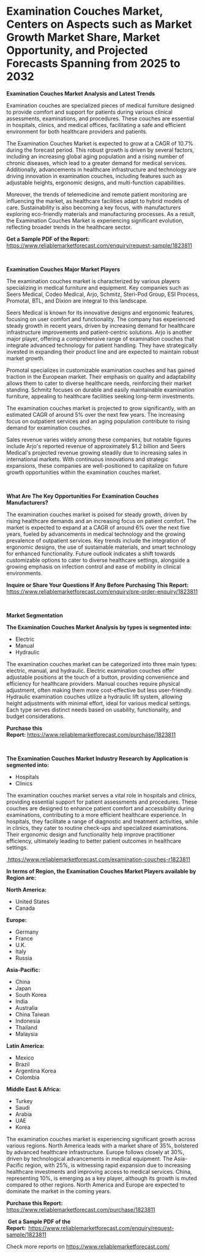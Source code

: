 <p><h1>Examination Couches Market, Centers on Aspects such as Market Growth Market Share, Market Opportunity, and Projected Forecasts Spanning from 2025 to 2032</h1></p><p><strong>Examination Couches Market Analysis and Latest Trends</strong></p>
<p><p>Examination couches are specialized pieces of medical furniture designed to provide comfort and support for patients during various clinical assessments, examinations, and procedures. These couches are essential in hospitals, clinics, and medical offices, facilitating a safe and efficient environment for both healthcare providers and patients.</p><p>The Examination Couches Market is expected to grow at a CAGR of 10.7% during the forecast period. This robust growth is driven by several factors, including an increasing global aging population and a rising number of chronic diseases, which lead to a greater demand for medical services. Additionally, advancements in healthcare infrastructure and technology are driving innovation in examination couches, including features such as adjustable heights, ergonomic designs, and multi-function capabilities.</p><p>Moreover, the trends of telemedicine and remote patient monitoring are influencing the market, as healthcare facilities adapt to hybrid models of care. Sustainability is also becoming a key focus, with manufacturers exploring eco-friendly materials and manufacturing processes. As a result, the Examination Couches Market is experiencing significant evolution, reflecting broader trends in the healthcare sector.</p></p>
<p><strong>Get a Sample PDF of the Report:&nbsp;</strong> <a href="https://www.reliablemarketforecast.com/enquiry/request-sample/1823811?utm_campaign=2310&utm_medium=2&utm_source=Github&utm_content=ia&utm_term=03032025&utm_id=examination-couches">https://www.reliablemarketforecast.com/enquiry/request-sample/1823811</a></p>
<p>&nbsp;</p>
<p><strong>Examination Couches Major Market Players</strong></p>
<p><p>The examination couches market is characterized by various players specializing in medical furniture and equipment. Key companies such as Seers Medical, Codeo Medical, Arjo, Schmitz, Steri-Pod Group, ESI Process, Promotal, BTL, and Dixion are integral to this landscape.</p><p>Seers Medical is known for its innovative designs and ergonomic features, focusing on user comfort and functionality. The company has experienced steady growth in recent years, driven by increasing demand for healthcare infrastructure improvements and patient-centric solutions. Arjo is another major player, offering a comprehensive range of examination couches that integrate advanced technology for patient handling. They have strategically invested in expanding their product line and are expected to maintain robust market growth.</p><p>Promotal specializes in customizable examination couches and has gained traction in the European market. Their emphasis on quality and adaptability allows them to cater to diverse healthcare needs, reinforcing their market standing. Schmitz focuses on durable and easily maintainable examination furniture, appealing to healthcare facilities seeking long-term investments.</p><p>The examination couches market is projected to grow significantly, with an estimated CAGR of around 5% over the next few years. The increasing focus on outpatient services and an aging population contribute to rising demand for examination couches.</p><p>Sales revenue varies widely among these companies, but notable figures include Arjo's reported revenue of approximately $1.2 billion and Seers Medical's projected revenue growing steadily due to increasing sales in international markets. With continuous innovations and strategic expansions, these companies are well-positioned to capitalize on future growth opportunities within the examination couches market.</p></p>
<p>&nbsp;</p>
<p><strong>What Are The Key Opportunities For Examination Couches Manufacturers?</strong></p>
<p><p>The examination couches market is poised for steady growth, driven by rising healthcare demands and an increasing focus on patient comfort. The market is expected to expand at a CAGR of around 6% over the next five years, fueled by advancements in medical technology and the growing prevalence of outpatient services. Key trends include the integration of ergonomic designs, the use of sustainable materials, and smart technology for enhanced functionality. Future outlook indicates a shift towards customizable options to cater to diverse healthcare settings, alongside a growing emphasis on infection control and ease of mobility in clinical environments.</p></p>
<p><strong>Inquire or Share Your Questions If Any Before Purchasing This Report:</strong> <a href="https://www.reliablemarketforecast.com/enquiry/pre-order-enquiry/1823811?utm_campaign=2310&utm_medium=2&utm_source=Github&utm_content=ia&utm_term=03032025&utm_id=examination-couches">https://www.reliablemarketforecast.com/enquiry/pre-order-enquiry/1823811</a></p>
<p>&nbsp;</p>
<p><strong>Market Segmentation</strong></p>
<p><strong>The Examination Couches Market Analysis by types is segmented into:</strong></p>
<p><ul><li>Electric</li><li>Manual</li><li>Hydraulic</li></ul></p>
<p><p>The examination couches market can be categorized into three main types: electric, manual, and hydraulic. Electric examination couches offer adjustable positions at the touch of a button, providing convenience and efficiency for healthcare providers. Manual couches require physical adjustment, often making them more cost-effective but less user-friendly. Hydraulic examination couches utilize a hydraulic lift system, allowing height adjustments with minimal effort, ideal for various medical settings. Each type serves distinct needs based on usability, functionality, and budget considerations.</p></p>
<p><strong>Purchase this Report:&nbsp;</strong><a href="https://www.reliablemarketforecast.com/purchase/1823811?utm_campaign=2310&utm_medium=2&utm_source=Github&utm_content=ia&utm_term=03032025&utm_id=examination-couches">https://www.reliablemarketforecast.com/purchase/1823811</a></p>
<p>&nbsp;</p>
<p><strong>The Examination Couches Market Industry Research by Application is segmented into:</strong></p>
<p><ul><li>Hospitals</li><li>Clinics</li></ul></p>
<p><p>The examination couches market serves a vital role in hospitals and clinics, providing essential support for patient assessments and procedures. These couches are designed to enhance patient comfort and accessibility during examinations, contributing to a more efficient healthcare experience. In hospitals, they facilitate a range of diagnostic and treatment activities, while in clinics, they cater to routine check-ups and specialized examinations. Their ergonomic design and functionality help improve practitioner efficiency, ultimately leading to better patient outcomes in healthcare settings.</p></p>
<p><a href="https://www.reliablemarketforecast.com/examination-couches-r1823811?utm_campaign=2310&utm_medium=2&utm_source=Github&utm_content=ia&utm_term=03032025&utm_id=examination-couches">&nbsp;https://www.reliablemarketforecast.com/examination-couches-r1823811</a></p>
<p><strong>In terms of Region, the Examination Couches Market Players available by Region are:</strong></p>
<p>
    <p> <strong> North America: </strong>
        <ul>
            <li>United States</li>
            <li>Canada</li>
        </ul>
        </p> 
    <p> <strong> Europe: </strong>
        <ul>
            <li>Germany</li>
            <li>France</li>
            <li>U.K.</li>
            <li>Italy</li>
            <li>Russia</li>
        </ul>
        </p> 
    <p> <strong> Asia-Pacific: </strong>
        <ul>
            <li>China</li>
            <li>Japan</li>
            <li>South Korea</li>
            <li>India</li>
            <li>Australia</li>
            <li>China Taiwan</li>
            <li>Indonesia</li>
            <li>Thailand</li>
            <li>Malaysia</li>
        </ul>
        </p> 
    <p> <strong> Latin America: </strong>
        <ul>
            <li>Mexico</li>
            <li>Brazil</li>
            <li>Argentina Korea</li>
            <li>Colombia</li>
        </ul>
        </p> 
    <p> <strong> Middle East & Africa: </strong>
        <ul>
            <li>Turkey</li>
            <li>Saudi</li>
            <li>Arabia</li>
            <li>UAE</li>
            <li>Korea</li>
        </ul>
    </p>
    </p>
<p><p>The examination couches market is experiencing significant growth across various regions. North America leads with a market share of 35%, bolstered by advanced healthcare infrastructure. Europe follows closely at 30%, driven by technological advancements in medical equipment. The Asia-Pacific region, with 25%, is witnessing rapid expansion due to increasing healthcare investments and improving access to medical services. China, representing 10%, is emerging as a key player, although its growth is muted compared to other regions. North America and Europe are expected to dominate the market in the coming years.</p></p>
<p><strong>Purchase this Report: </strong><a href="https://www.reliablemarketforecast.com/purchase/1823811?utm_campaign=2310&utm_medium=2&utm_source=Github&utm_content=ia&utm_term=03032025&utm_id=examination-couches">https://www.reliablemarketforecast.com/purchase/1823811</a></p>
<p>&nbsp;<strong>Get a Sample PDF of the Report:&nbsp;&nbsp;</strong><a href="https://www.reliablemarketforecast.com/enquiry/request-sample/1823811?utm_campaign=2310&utm_medium=2&utm_source=Github&utm_content=ia&utm_term=03032025&utm_id=examination-couches">https://www.reliablemarketforecast.com/enquiry/request-sample/1823811</a></p>
<p><strong></strong></p>
<p>Check more reports on <a href="https://www.reliablemarketforecast.com/?utm_campaign=2310&utm_medium=2&utm_source=Github&utm_content=ia&utm_term=03032025&utm_id=examination-couches">https://www.reliablemarketforecast.com/</a></p>